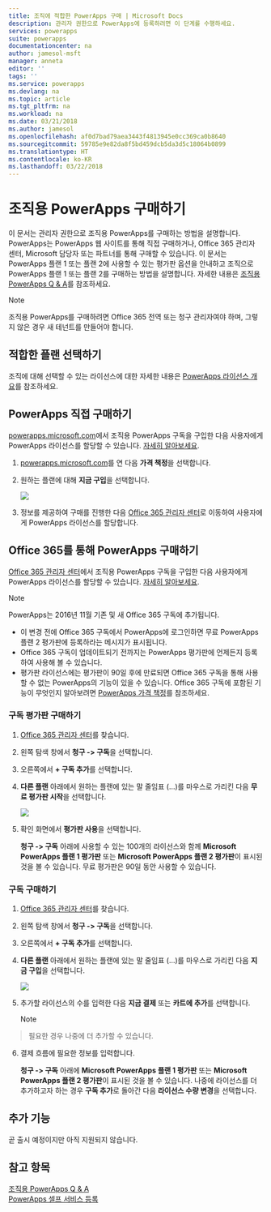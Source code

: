 ```yaml
---
title: 조직에 적합한 PowerApps 구매 | Microsoft Docs
description: 관리자 권한으로 PowerApps에 등록하려면 이 단계를 수행하세요.
services: powerapps
suite: powerapps
documentationcenter: na
author: jamesol-msft
manager: anneta
editor: ''
tags: ''
ms.service: powerapps
ms.devlang: na
ms.topic: article
ms.tgt_pltfrm: na
ms.workload: na
ms.date: 03/21/2018
ms.author: jamesol
ms.openlocfilehash: af0d7bad79aea3443f4813945e0cc369ca0b8640
ms.sourcegitcommit: 59785e9e82da8f5bd459dcb5da3d5c18064b0899
ms.translationtype: HT
ms.contentlocale: ko-KR
ms.lasthandoff: 03/22/2018
---
```

# <a name="purchase-powerapps-for-your-organization"></a>조직용 PowerApps 구매하기
이 문서는 관리자 권한으로 조직용 PowerApps를 구매하는 방법을 설명합니다. PowerApps는 PowerApps 웹 사이트를 통해 직접 구매하거나, Office 365 관리자 센터, Microsoft 담당자 또는 파트너를 통해 구매할 수 있습니다. 이 문서는 PowerApps 플랜 1 또는 플랜 2에 사용할 수 있는 평가판 옵션을 안내하고 조직으로 PowerApps 플랜 1 또는 플랜 2를 구매하는 방법을 설명합니다. 자세한 내용은 [조직용 PowerApps Q & A](signup-question-and-answer.md)를 참조하세요.

> [!NOTE]
>   조직용 PowerApps를 구매하려면 Office 365 전역 또는 청구 관리자여야 하며, 그렇지 않은 경우 새 테넌트를 만들어야 합니다.

## <a name="choosing-the-right-plan"></a>적합한 플랜 선택하기
조직에 대해 선택할 수 있는 라이선스에 대한 자세한 내용은 [PowerApps 라이선스 개요](pricing-billing-skus.md)를 참조하세요.

## <a name="purchase-powerapps-directly"></a>PowerApps 직접 구매하기
[powerapps.microsoft.com][4]에서 조직용 PowerApps 구독을 구입한 다음 사용자에게 PowerApps 라이선스를 할당할 수 있습니다. [자세히 알아보세요][5].

1. [powerapps.microsoft.com][4]를 연 다음 **가격 책정**을 선택합니다.

2. 원하는 플랜에 대해 **지금 구입**을 선택합니다.

    ![](./media/signup-for-powerapps-admin/buy-now.png)

3. 정보를 제공하여 구매를 진행한 다음 [Office 365 관리자 센터][6]로 이동하여 사용자에게 PowerApps 라이선스를 할당합니다.

## <a name="get-powerapps-through-office-365"></a>Office 365를 통해 PowerApps 구매하기
[Office 365 관리자 센터][6]에서 조직용 PowerApps 구독을 구입한 다음 사용자에게 PowerApps 라이선스를 할당할 수 있습니다. [자세히 알아보세요][5].

> [!NOTE]
> PowerApps는 2016년 11월 기존 및 새 Office 365 구독에 추가됩니다.
>
> * 이 변경 전에 Office 365 구독에서 PowerApps에 로그인하면 무료 PowerApps 플랜 2 평가판에 등록하라는 메시지가 표시됩니다.
> * Office 365 구독이 업데이트되기 전까지는 PowerApps 평가판에 언제든지 등록하여 사용해 볼 수 있습니다.  
> * 평가판 라이선스에는 평가판이 90일 후에 만료되면 Office 365 구독을 통해 사용할 수 없는 PowerApps의 기능이 있을 수 있습니다.  Office 365 구독에 포함된 기능이 무엇인지 알아보려면 [PowerApps 가격 책정][2]를 참조하세요.


### <a name="purchase-a-subscription-trial"></a>구독 평가판 구매하기
1. [Office 365 관리자 센터][6]를 찾습니다.

2. 왼쪽 탐색 창에서 **청구 -> 구독**을 선택합니다.

3. 오른쪽에서 **+ 구독 추가**를 선택합니다.

4. **다른 플랜** 아래에서 원하는 플랜에 있는 말 줄임표 (...)를 마우스로 가리킨 다음 **무료 평가판 시작**을 선택합니다.

    ![](./media/signup-for-powerapps-admin/admin-purchase-trial.png)

5. 확인 화면에서 **평가판 사용**을 선택합니다.

    **청구 -> 구독** 아래에 사용할 수 있는 100개의 라이선스와 함께 **Microsoft PowerApps 플랜 1 평가판** 또는 **Microsoft PowerApps 플랜 2 평가판**이 표시된 것을 볼 수 있습니다. 무료 평가판은 90일 동안 사용할 수 있습니다.

### <a name="purchase-a-subscription"></a>구독 구매하기
1. [Office 365 관리자 센터][6]를 찾습니다.

2. 왼쪽 탐색 창에서 **청구 -> 구독**을 선택합니다.

3. 오른쪽에서 **+ 구독 추가**를 선택합니다.

4. **다른 플랜** 아래에서 원하는 플랜에 있는 말 줄임표 (...)를 마우스로 가리킨 다음 **지금 구입**을 선택합니다.

    ![](./media/signup-for-powerapps-admin/admin-purchase-paid.png)

5. 추가할 라이선스의 수를 입력한 다음 **지금 결제** 또는 **카트에 추가**를 선택합니다.

   > [!NOTE]
> 필요한 경우 나중에 더 추가할 수 있습니다.
   >

6. 결제 흐름에 필요한 정보를 입력합니다.

    **청구 -> 구독** 아래에 **Microsoft PowerApps 플랜 1 평가판** 또는 **Microsoft PowerApps 플랜 2 평가판**이 표시된 것을 볼 수 있습니다. 나중에 라이선스를 더 추가하고자 하는 경우 **구독 추가**로 돌아간 다음 **라이선스 수량 변경**을 선택합니다.

## <a name="add-ons"></a>추가 기능
곧 출시 예정이지만 아직 지원되지 않습니다.

## <a name="see-also"></a>참고 항목
[조직용 PowerApps Q & A](signup-question-and-answer.md)  
[PowerApps 셀프 서비스 등록](../maker/signup-for-powerapps.md)  

<!--Reference links in article-->
[1]: http://go.microsoft.com/fwlink/p/?LinkId=715583
[2]: http://go.microsoft.com/fwlink/p/?LinkId=708209
[4]: https://go.microsoft.com/fwlink/?linkid=832551
[5]: https://support.office.com/article/997596b5-4173-4627-b915-36abac6786dc
[6]: https://portal.office.com/admin/default.aspx
